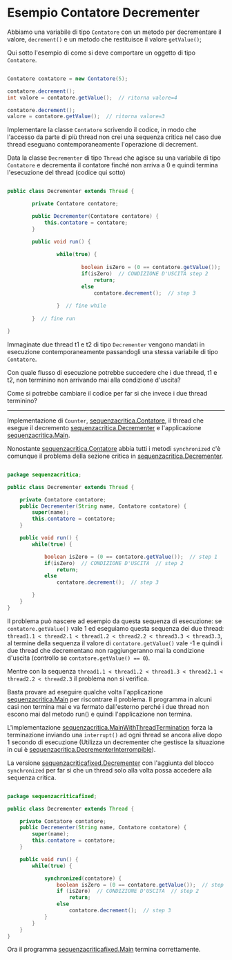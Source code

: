 # Esempio Contatore Decrementer

Abbiamo una variabile di tipo `Contatore` con un metodo per decrementare
il valore, `decrement()` e un metodo che restituisce il valore `getValue()`;

Qui sotto l'esempio di come si deve comportare un oggetto di tipo `Contatore`.

```java

Contatore contatore = new Contatore(5);

contatore.decrement();
int valore = contatore.getValue();  // ritorna valore=4

contatore.decrement();
valore = contatore.getValue();  // ritorna valore=3

```

Implementare la classe `Contatore` scrivendo il codice, in modo che l'accesso da parte di più thread non crei 
una sequenza critica nel caso due thread eseguano contemporaneamente
l'operazione di decrement.

Data la classe `Decrementer` di tipo `Thread` che agisce su una variabile di tipo `Contatore` e decrementa il contatore finché non arriva a 0 e
quindi termina l'esecuzione del thread (codice qui sotto)

```java

public class Decrementer extends Thread {

		private Contatore contatore;

		public Decrementer(Contatore contatore) {
			this.contatore = contatore;
		}

		public void run() {
				
				while(true) {
						
						boolean isZero = (0 == contatore.getValue());  // step 1
						if(isZero)  // CONDIZIONE D'USCITA step 2
							return;
						else
							contatore.decrement();  // step 3
				
				}  // fine while
			
		}  // fine run

}

```

Immaginate due thread t1 e t2 di tipo `Decrementer` vengono mandati in 
esecuzione contemporaneamente passandogli una stessa variabile di 
tipo `Contatore`.

Con quale flusso di esecuzione potrebbe succedere che i due thread, t1 e t2, 
non terminino non arrivando mai alla condizione d'uscita?

Come si potrebbe cambiare il codice per far si che invece i due 
thread terminino?

_______________________________________________________________

Implementazione di `Counter`, [sequenzacritica.Contatore](./src/sequenzacritica/Contatore.java),
il thread che esegue il decremento [sequenzacritica.Decrementer](./src/sequenzacritica/Decrementer.java)
e l'applicazione [sequenzacritica.Main](./src/sequenzacritica/Main.java).

Nonostante [sequenzacritica.Contatore](./src/sequenzacritica/Contatore.java) abbia tutti
i metodi `synchronized` c'è comunque il problema della sezione critica in [sequenzacritica.Decrementer](./src/sequenzacritica/Decrementer.java).

```java

package sequenzacritica;

public class Decrementer extends Thread {

    private Contatore contatore;
    public Decrementer(String name, Contatore contatore) {
        super(name);
        this.contatore = contatore;
    }

    public void run() {
        while(true) {

            boolean isZero = (0 == contatore.getValue());  // step 1
            if(isZero)  // CONDIZIONE D'USCITA  // step 2
                return;
            else
                contatore.decrement();  // step 3

        }
    }
}

```

Il problema può nascere ad esempio da questa sequenza di esecuzione:
se `contatore.getValue()` vale 1 ed eseguiamo questa sequenza dei due thread:
`thread1.1 < thread2.1 < thread1.2 < thread2.2 < thread3.3 < thread3.3`, al termine della sequenza
il valore di `contatore.getValue()` vale -1 e quindi i due thread che decrementano non raggiungeranno
mai la condizione d'uscita (controllo se `contatore.getValue() == 0`).

Mentre con la sequenza `thread1.1 < thread1.2 < thread1.3 < thread2.1 < thread2.2 < thread2.3` 
il problema non si verifica.

Basta provare ad eseguire qualche volta l'applicazione [sequenzacritica.Main](./src/sequenzacritica/Main.java) 
per riscontrare il problema. Il programma in alcuni casi non termina mai e va fermato dall'esterno perché i due thread
non escono mai dal metodo run() e quindi l'applicazione non termina.

L'implementazione [sequenzacritica.MainWithThreadTermination](./src/sequenzacritica/MainWithThreadTermination.java)
forza la terminazione inviando una `interrupt()` ad ogni thread se ancora alive dopo 1 secondo di
esecuzione 
(Utilizza un decrementer che gestisce la situazione in cui è [sequenzacritica.DecrementerInterrompible](./src/sequenzacritica/DecrementerInterrompible.java)).


La versione [sequenzacriticafixed.Decrementer](./src/sequenzacriticafixed/Decrementer.java) con l'aggiunta
del blocco `synchronized` per far si che un thread solo alla volta possa accedere alla
sequenza critica.

```java

package sequenzacriticafixed;

public class Decrementer extends Thread {

    private Contatore contatore;
    public Decrementer(String name, Contatore contatore) {
        super(name);
        this.contatore = contatore;
    }

    public void run() {
        while(true) {

            synchronized(contatore) {
                boolean isZero = (0 == contatore.getValue());  // step 1
                if (isZero)  // CONDIZIONE D'USCITA  // step 2
                    return;
                else
                    contatore.decrement();  // step 3
            }
        }
    }
}

```

Ora il programma [sequenzacriticafixed.Main](./src/sequenzacriticafixed/Main.java)
termina correttamente.